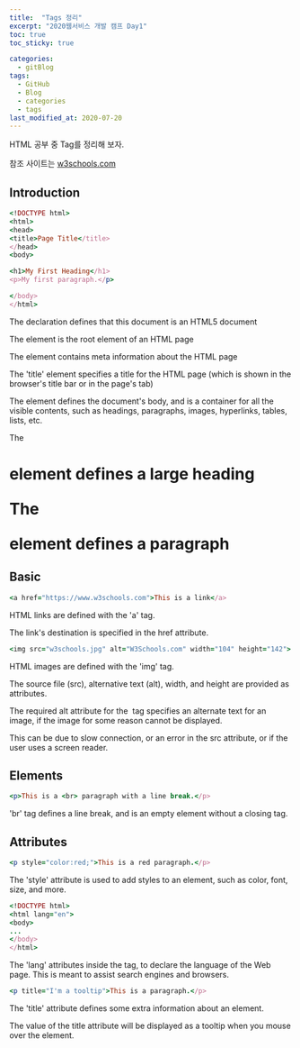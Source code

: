 ```yaml
---
title:  "Tags 정리"
excerpt: "2020웹서비스 개발 캠프 Day1"
toc: true
toc_sticky: true

categories:
  - gitBlog
tags:
  - GitHub
  - Blog
  - categories
  - tags
last_modified_at: 2020-07-20
---
```



HTML 공부 중 Tag를 정리해 보자.

참조 사이트는 [w3schools.com](https://www.w3schools.com/html/default.asp)



## Introduction
```ruby
<!DOCTYPE html>
<html>
<head>
<title>Page Title</title>
</head>
<body>

<h1>My First Heading</h1>
<p>My first paragraph.</p>

</body>
</html>
```
The <!DOCTYPE html> declaration defines that this document is an HTML5 document

The <html> element is the root element of an HTML page

The <head> element contains meta information about the HTML page

The 'title' element specifies a title for the HTML page (which is shown in the browser's title bar or in the page's tab)

The <body> element defines the document's body, and is a container for all the visible contents, such as headings, paragraphs, images, hyperlinks, tables, lists, etc.

The <h1> element defines a large heading

The <p> element defines a paragraph



## Basic

```ruby
<a href="https://www.w3schools.com">This is a link</a>
```
HTML links are defined with the 'a' tag.

The link's destination is specified in the href attribute.


```ruby
<img src="w3schools.jpg" alt="W3Schools.com" width="104" height="142">
```
HTML images are defined with the 'img' tag.

The source file (src), alternative text (alt), width, and height are provided as attributes.

The required alt attribute for the <img> tag specifies an alternate text for an image, if the image for some reason cannot be displayed.

This can be due to slow connection, or an error in the src attribute, or if the user uses a screen reader.



## Elements
```ruby
<p>This is a <br> paragraph with a line break.</p>
```

'br' tag defines a line break, and is an empty element without a closing tag.



## Attributes
```ruby
<p style="color:red;">This is a red paragraph.</p>
```

The 'style' attribute is used to add styles to an element, such as color, font, size, and more.


```ruby
<!DOCTYPE html>
<html lang="en">
<body>
...
</body>
</html>
```

The 'lang' attributes inside the <html> tag, to declare the language of the Web page. This is meant to assist search engines and browsers.



```ruby
<p title="I'm a tooltip">This is a paragraph.</p>
```

The 'title' attribute defines some extra information about an element.

The value of the title attribute will be displayed as a tooltip when you mouse over the element.
